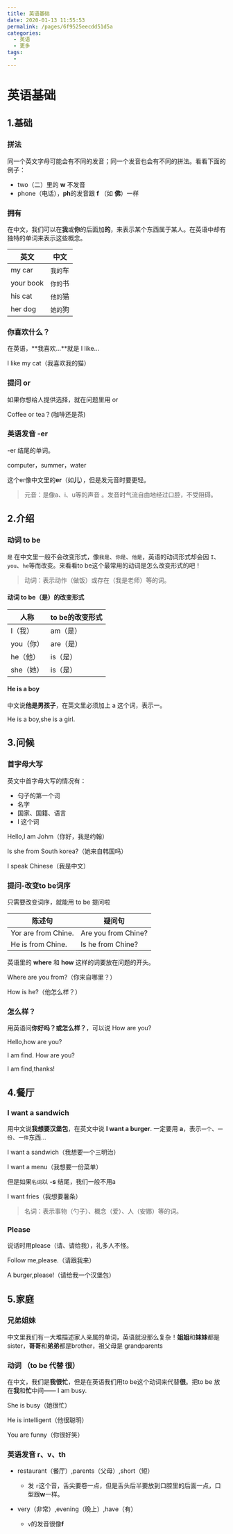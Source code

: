 ```yaml
---
title: 英语基础
date: 2020-01-13 11:55:53
permalink: /pages/6f9525eecdd51d5a
categories: 
  - 英语
  - 更多
tags: 
  - 
---
```

# 英语基础



## 1.基础

### 拼法

同一个英文字母可能会有不同的发音；同一个发音也会有不同的拼法。看看下面的例子：

* two（二）里的 **w** 不发音
* phone（电话），**ph**的发音跟 **f** （如 **佛**）一样 



### 拥有

在中文，我们可以在**我**或**你**的后面加**的**，来表示某个东西属于某人。在英语中却有独特的单词来表示这些概念。

| 英文      | 中文     |
| --------- | -------- |
| my car    | `我的`车 |
| your book | `你的`书 |
| his cat   | `他的`猫 |
| her dog   | `她的`狗 |

### 你喜欢什么？

在英语，**我喜欢...**就是 I like...

I like my cat（我喜欢我的猫）



### 提问 or

如果你想给人提供选择，就在问题里用 or

Coffee or tea？(咖啡还是茶)



### 英语发音 -er

-er 结尾的单词。

computer，summer，water

这个er像中文里的**er**（如**儿**），但是发元音时要更轻。

> 元音：是像a、i、u等的声音 。发音时气流自由地经过口腔，不受阻碍。





## 2.介绍

### 动词 to be

`是` 在中文里一般不会改变形式，像`我是`、`你是`、`他是`，英语的动词形式却会因 `I`、`you`、`he`等而改变。来看看to be这个最常用的动词是怎么改变形式的吧！

> 动词：表示动作（做饭）或存在（我是老师）等的词。

#### 动词 to be（是）的改变形式

| 人称      | to be的改变形式 |
| --------- | --------------- |
| I（我）   | am（是）        |
| you（你） | are（是）       |
| he（他）  | is（是）        |
| she（她） | is（是）        |



#### He is a boy

中文说**他是男孩子**，在英文里必须加上 a 这个词，表示一。

He is a boy,she is a girl.



## 3.问候

### 首字母大写

英文中首字母大写的情况有：

* 句子的第一个词
* 名字
* 国家、国籍、语言
* I 这个词

Hello,I am Johm（你好，我是约翰）

Is she from South korea?（她来自韩国吗）

I speak Chinese（我是中文）



### 提问-改变to be词序

只需要改变词序，就能用 to be 提问啦

| 陈述句              | 疑问句              |
| ------------------- | ------------------- |
| Yor are from Chine. | Are you from Chine? |
| He is from Chine.   | Is he from Chine?   |

英语里的 **where** 和 **how** 这样的词要放在问题的开头。

Where  are you from?（你来自哪里？）

How is he?（他怎么样？）



### 怎么样？

用英语问**你好吗？**或**怎么样？**，可以说 How are you?

Hello,how are you?

I am find. How are you?

I am find,thanks!



## 4.餐厅

### I want a sandwich

用中文说**我想要汉堡包**，在英文中说 **I want a burger**. 一定要用 **a**，表示`一个`、`一份`、`一件`东西...

I want a sandwich（我想要一个三明治）

I want a menu（我想要一份菜单）

但是如果`名词`以 **-s** 结尾，我们一般不用a

I want fries（我想要薯条）

> 名词：表示事物（勺子）、概念（爱）、人（安娜）等的词。

### Please

说话时用please（请、请给我），礼多人不怪。

Follow me,please.（请跟我来）

A burger,please!（请给我一个汉堡包）





## 5.家庭

### 兄弟姐妹

中文里我们有一大堆描述家人亲属的单词，英语就没那么复杂！**姐姐**和**妹妹**都是sister，**哥哥**和**弟弟**都是brother，祖父母是 grandparents

### 动词 （to be 代替 很）

在中文，我们是**我很忙**，但是在英语我们用to be这个动词来代替**很**。把to be 放在**我**和**忙**中间—— I am busy.

She is busy（她很忙）

He is intelligent（他很聪明）

You are funny（你很好笑）

### 英语发音 r、v、th

* restaurant（餐厅）,parents（父母）,short（短）
  * 发 `r`这个音，舌尖要卷一点，但是舌头后半要放到口腔里的后面一点，口型跟**w**一样。

* very（非常）,evening（晚上）,have（有）
  * `v`的发音很像**f**









